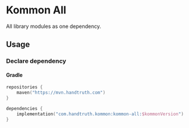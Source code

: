 Kommon All
======================================================

All library modules as one dependency.

Usage
------------------------------------------------------

### Declare dependency

#### Gradle

```kotlin
repositories {
    maven("https://mvn.handtruth.com")
}

dependencies {
    implementation("com.handtruth.kommon:kommon-all:$kommonVersion")
}
```
